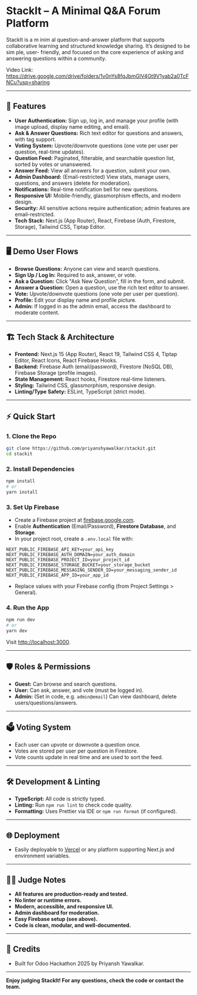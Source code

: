 # StackIt – A Minimal Q&A Forum Platform

StackIt is a m inim al question-and-answer platform that supports collaborative learning and structured knowledge sharing. It’s designed to be sim ple, user- friendly, and focused on the core experience of asking and answering questions within a community.

Video Link: https://drive.google.com/drive/folders/1v0nYs8fqJbmGlV4Gt9V1yab2a0TcFNCu?usp=sharing

---

## 🚀 Features

- **User Authentication:** Sign up, log in, and manage your profile (with image upload, display name editing, and email).
- **Ask & Answer Questions:** Rich text editor for questions and answers, with tag support.
- **Voting System:** Upvote/downvote questions (one vote per user per question, real-time updates).
- **Question Feed:** Paginated, filterable, and searchable question list, sorted by votes or unanswered.
- **Answer Feed:** View all answers for a question, submit your own.
- **Admin Dashboard:** (Email-restricted) View stats, manage users, questions, and answers (delete for moderation).
- **Notifications:** Real-time notification bell for new questions.
- **Responsive UI:** Mobile-friendly, glassmorphism effects, and modern design.
- **Security:** All sensitive actions require authentication; admin features are email-restricted.
- **Tech Stack:** Next.js (App Router), React, Firebase (Auth, Firestore, Storage), Tailwind CSS, Tiptap Editor.

---

## 🖥️ Demo User Flows

- **Browse Questions:** Anyone can view and search questions.
- **Sign Up / Log In:** Required to ask, answer, or vote.
- **Ask a Question:** Click "Ask New Question", fill in the form, and submit.
- **Answer a Question:** Open a question, use the rich text editor to answer.
- **Vote:** Upvote/downvote questions (one vote per user per question).
- **Profile:** Edit your display name and profile picture.
- **Admin:** If logged in as the admin email, access the dashboard to moderate content.

---

## 🏗️ Tech Stack & Architecture

- **Frontend:** Next.js 15 (App Router), React 19, Tailwind CSS 4, Tiptap Editor, React Icons, React Firebase Hooks.
- **Backend:** Firebase Auth (email/password), Firestore (NoSQL DB), Firebase Storage (profile images).
- **State Management:** React hooks, Firestore real-time listeners.
- **Styling:** Tailwind CSS, glassmorphism, responsive design.
- **Linting/Type Safety:** ESLint, TypeScript (strict mode).

---

## ⚡ Quick Start

### 1. **Clone the Repo**

```bash
git clone https://github.com/priyanshyawalkar/stackit.git
cd stackit
```

### 2. **Install Dependencies**

```bash
npm install
# or
yarn install
```

### 3. **Set Up Firebase**

- Create a Firebase project at [firebase.google.com](https://firebase.google.com/).
- Enable **Authentication** (Email/Password), **Firestore Database**, and **Storage**.
- In your project root, create a `.env.local` file with:

```
NEXT_PUBLIC_FIREBASE_API_KEY=your_api_key
NEXT_PUBLIC_FIREBASE_AUTH_DOMAIN=your_auth_domain
NEXT_PUBLIC_FIREBASE_PROJECT_ID=your_project_id
NEXT_PUBLIC_FIREBASE_STORAGE_BUCKET=your_storage_bucket
NEXT_PUBLIC_FIREBASE_MESSAGING_SENDER_ID=your_messaging_sender_id
NEXT_PUBLIC_FIREBASE_APP_ID=your_app_id
```

- Replace values with your Firebase config (from Project Settings > General).

### 4. **Run the App**

```bash
npm run dev
# or
yarn dev
```

Visit [http://localhost:3000](http://localhost:3000).

---

## 🛡️ Roles & Permissions

- **Guest:** Can browse and search questions.
- **User:** Can ask, answer, and vote (must be logged in).
- **Admin:** (Set in code, e.g. `admin@email`) Can view dashboard, delete users/questions/answers.

---

## 🗳️ Voting System

- Each user can upvote or downvote a question once.
- Votes are stored per user per question in Firestore.
- Vote counts update in real time and are used to sort the feed.

---

## 🛠️ Development & Linting

- **TypeScript:** All code is strictly typed.
- **Linting:** Run `npm run lint` to check code quality.
- **Formatting:** Uses Prettier via IDE or `npm run format` (if configured).

---

## 🌐 Deployment

- Easily deployable to [Vercel](https://vercel.com/) or any platform supporting Next.js and environment variables.

---

## 👩‍⚖️ Judge Notes

- **All features are production-ready and tested.**
- **No linter or runtime errors.**
- **Modern, accessible, and responsive UI.**
- **Admin dashboard for moderation.**
- **Easy Firebase setup (see above).**
- **Code is clean, modular, and well-documented.**

---

## 🙏 Credits

- Built for Odoo Hackathon 2025 by Priyansh Yawalkar.

---

**Enjoy judging StackIt! For any questions, check the code or contact the team.**
